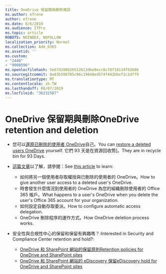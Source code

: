 ```yaml
---
title: OneDrive 保留期與刪除資訊
ms.author: efrene
author: efrene
ms.date: 8/6/2019
ms.audience: ITPro
ms.topic: article
ROBOTS: NOINDEX, NOFOLLOW
localization_priority: Normal
ms.collection: Adm_O365
ms.assetid: ''
ms.custom:
- "2440"
- "9000596"
ms.openlocfilehash: 5e67d280b26512613dbe9ecc0cf8f18134f92686
ms.sourcegitcommit: 8a83b508785c96c19648ed574f442bbef2c2dff9
ms.translationtype: MT
ms.contentlocale: zh-TW
ms.lasthandoff: 08/07/2019
ms.locfileid: "36232587"
---
```

# <a name="onedrive-retention-and-deletion"></a><span data-ttu-id="0e725-102">OneDrive 保留期與刪除</span><span class="sxs-lookup"><span data-stu-id="0e725-102">OneDrive retention and deletion</span></span>

- <span data-ttu-id="0e725-103">您可以[還原已刪除的使用者 OneDrive](https://docs.microsoft.com/onedrive/restore-deleted-onedrive)自己。</span><span class="sxs-lookup"><span data-stu-id="0e725-103">You can [restore a deleted users OneDrive](https://docs.microsoft.com/onedrive/restore-deleted-onedrive) yourself.</span></span> <span data-ttu-id="0e725-104">它們 93 天是在資源回收筒]。</span><span class="sxs-lookup"><span data-stu-id="0e725-104">They are in recycle bin for 93 Days.</span></span> 

- <span data-ttu-id="0e725-105">[這篇文章](https://docs.microsoft.com/onedrive/restore-deleted-onedrive)以了解，請參閱：</span><span class="sxs-lookup"><span data-stu-id="0e725-105">See [this article](https://docs.microsoft.com/onedrive/restore-deleted-onedrive) to learn:</span></span>
    - <span data-ttu-id="0e725-106">如何將另一個使用者存取權授與已刪除的使用者的 OneDrive。</span><span class="sxs-lookup"><span data-stu-id="0e725-106">How to give another user access to a deleted user's OneDrive.</span></span>
    - <span data-ttu-id="0e725-107">時會發生什麼情況到使用者的 OneDrive 為您的組織刪除使用者的 Office 365 帳戶。</span><span class="sxs-lookup"><span data-stu-id="0e725-107">What happens to a user's OneDrive when you delete the user's Office 365 account for your organization.</span></span>
    - <span data-ttu-id="0e725-108">如何設定自動存取委派。</span><span class="sxs-lookup"><span data-stu-id="0e725-108">How to configure automatic access delegation.</span></span>
    - <span data-ttu-id="0e725-109">OneDrive 刪除程序的運作方式。</span><span class="sxs-lookup"><span data-stu-id="0e725-109">How OneDrive deletion process works.</span></span>

- <span data-ttu-id="0e725-110">安全性與合規性中心的保留和保留有興趣嗎？:</span><span class="sxs-lookup"><span data-stu-id="0e725-110">Interested in Security and Compliance Center retention and hold?:</span></span>
    - [<span data-ttu-id="0e725-111">OneDrive 和 SharePoint 網站的保留原則</span><span class="sxs-lookup"><span data-stu-id="0e725-111">Retention policies for OneDrive and SharePoint sites</span></span>](https://docs.microsoft.com/office365/securitycompliance/retention-policies?redirectSourcePath=%252farticle%252f5e377752-700d-4870-9b6d-12bfc12d2423#content-in-onedrive-accounts-and-sharepoint-sites)
    - [<span data-ttu-id="0e725-112">OneDrive 和 SharePoint 網站的 eDiscovery 保留</span><span class="sxs-lookup"><span data-stu-id="0e725-112">eDiscovery hold for OneDrive and SharePoint sites</span></span>](https://docs.microsoft.com/office365/securitycompliance/ediscovery-cases#step-4-place-content-locations-on-hold)



